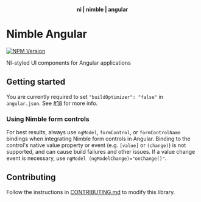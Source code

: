 <div align="center">
    <p><b>ni | nimble | angular</b></p>
</div>

# Nimble Angular

[![NPM Version](https://img.shields.io/npm/v/@ni/nimble-angular.svg)](https://www.npmjs.com/package/@ni/nimble-angular)

NI-styled UI components for Angular applications

## Getting started

You are currently required to set `"buildOptimizer": "false"` in `angular.json`. See [#18](https://github.com/ni/nimble/issues/18) for more info.

### Using Nimble form controls

For best results, always use `ngModel`, `formControl`, or `formControlName` bindings when integrating Nimble form controls in Angular. Binding to the control's native value property or event (e.g. `[value]` or `(change)`) is not supported, and can cause build failures and other issues. If a value change event is necessary, use `ngModel (ngModelChange)="onChange()"`.

## Contributing

Follow the instructions in [CONTRIBUTING.md](CONTRIBUTING.md) to modify this library.

<!--
# NimbleAngular

This library was generated with [Angular CLI](https://github.com/angular/angular-cli) version 12.1.0.

## Code scaffolding

Run `ng generate component component-name --project nimble-angular` to generate a new component. You can also use `ng generate directive|pipe|service|class|guard|interface|enum|module --project nimble-angular`.
> Note: Don't forget to add `--project nimble-angular` or else it will be added to the default project in your `angular.json` file. 

## Build

Run `ng build nimble-angular` to build the project. The build artifacts will be stored in the `dist/` directory.

## Publishing

After building your library with `ng build nimble-angular`, go to the dist folder `cd dist/nimble-angular` and run `npm publish`.

## Running unit tests

Run `ng test nimble-angular` to execute the unit tests via [Karma](https://karma-runner.github.io).

## Further help

To get more help on the Angular CLI use `ng help` or go check out the [Angular CLI Overview and Command Reference](https://angular.io/cli) page.
-->